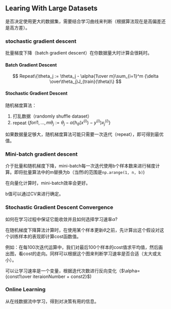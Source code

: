 ## Learing With Large Datasets

是否决定使用更大的数据集，需要结合学习曲线来判断（根据算法现在是高偏差还是高方差）。

### stochastic  gradient descent

批量梯度下降（batch gradient descent）在你数据量大时计算会很耗时。

#### Batch Gradient Descent

$$
Repeat\{\theta_j := \theta_j - \alpha{1\over m}\sum_{i=1}^m {\delta \over\theta_j}J_{train}(\theta)\}
$$

#### Stochastic Gradient Descent

随机梯度算法：

1. 打乱数据（randomly shuffle dataset）
2. repeat $\{for i 1,…,m{\theta_j:=\theta_j-\alpha(h_\theta(x^{(i)})-y^{(i)})}x_j^{(i)}\}$

如果数据量足够大，随机梯度算法可能只需要一次迭代（repeat），即可得到最优值。

### Mini-batch gradient descent

介于批量和随机梯度下降，mini-batch每一次迭代使用b个样本数来进行梯度计算。即将批量算法中的m替换为b（当然i的范围是`np.arange(1, n, b)`)

在向量化计算时，mini-batch效率会更好。

b值可以通过CV来进行确定。

### Stochastic Gradient Descent Convergence

如何在学习过程中保证它能收敛并且如何选择学习速率$\alpha$?

在随机梯度下降算法计算时，在使用某个样本更新$\theta$之前，先计算出这个假设对这个训练样本的表现即计算cost函数值。

例如：在每100次迭代运算中，我们对最后100个样本的cost值求平均值，然后画出图，看cost的走向。同样可以根据这个图来判断学习速率是否合适（太大或太小）。

可以让学习速率是一个变量，根据迭代次数进行反向变化（$\alpha={const1\over iteraionNumber + const2}$)

### Online Learning

从在线数据流中学习，得到对决策有用的信息。

